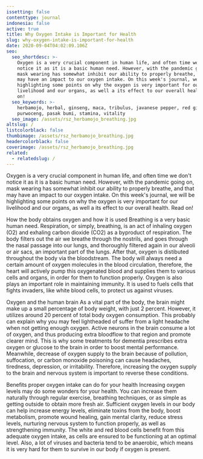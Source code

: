 ```yaml
---
issetting: false
contenttype: journal
indonesia: false
active: true
title: Why Oxygen Intake is Important for Health
slug: why-oxygen-intake-is-important-for-health
date: 2020-09-04T04:02:09.106Z
seo:
  seo_shortdesc: >-
    Oxygen is a very crucial component in human life, and often time we don't
    notice it as it is a basic human need. However, with the pandemic going on,
    mask wearing has somewhat inhibit our ability to properly breathe, and that
    may have an impact to our oxygen intake. On this week's journal, we will be
    highlighting some points on why the oxygen is very important for our
    livelihood and our organs, as well a its effect to our overall health. Read
    on!
  seo_keywords: >-
    herbamojo, herbal, ginseng, maca, tribulus, javanese pepper, red ginger,
    purwoceng, pasak bumi, stamina, vitality
  seo_image: /assets/rsz_herbamojo_breathing.jpg
altslug: /
listcolorblack: false
thumbimage: /assets/rsz_herbamojo_breathing.jpg
headercolorblack: false
coverimage: /assets/rsz_herbamojo_breathing.jpg
related:
  - relatedslug: /
---
```

Oxygen is a very crucial component in human life, and often time we don't notice it as it is a basic human need. However, with the pandemic going on, mask wearing has somewhat inhibit our ability to properly breathe, and that may have an impact to our oxygen intake. On this week's journal, we will be highlighting some points on why the oxygen is very important for our livelihood and our organs, as well a its effect to our overall health. Read on!

How the body obtains oxygen and how it is used
	Breathing is a very basic human need. Respiration, or simply, breathing, is an act of inhaling oxygen (O2) and exhaling carbon dioxide (CO2) as a byproduct of respiration. The body filters out the air we breathe through the nostrils, and goes through the nasal passage into our lungs, and thoroughly filtered again in our alveoli or air sacs, an important part of the lungs. After that, oxygen is distibuted throughout the body via the bloodstream. 
	The body will always need a certain amount of oxygen molecules in the blood circulation, therefore, the heart will actively pump this oxygenated blood and supplies them to various cells and organs, in order for them to function properly. Oxygen is also plays an important role in maintaining immunity. It is used to fuels cells that fights invaders, like white blood cells, to protect us against viruses.

Oxygen and the human brain
	As a vital part of the body, the brain might make up a small percentage of body weight, with just 2 percent. However, it utilizes around 20 percent of total body oxygen consumption. This probably can explain why you may feel lightheaded of suffer from a light headache when not getting enough oxygen. Active neurons in the brain consume a lot of oxygen, and thus producing extra bloodflow to that region and promote clearer mind. This is why some treatments for dementia prescribes extra oxygen or glucose to the brain in order to boost mental performance.
	Meanwhile, decrease of oxygen supply to the brain because of pollution, suffocation, or carbon monoxide poisoning can cause headaches, tiredness, depression, or irritability. Therefore, increasing the oxygen supply to the brain and nervous system is important to reverse these conditions.

Benefits proper oxygen intake can do for your health
	Increasing oxygen levels may do some wonders for your health. You can increase them naturally through regular exercise, breathing techniques, or as simple as getting outside to obtain more fresh air.
	Sufficient oxygen levels in our body can help increase energy levels, eliminate toxins from the body, boost metabolism, promote wound healing, gain mental clarity, reduce stress levels, nurturing nervous system to function properly, as well as strengthening immunity. The white and red blood cells benefit from this adequate oxygen intake, as cells are ensured to be functioning at an optimal level. Also, a lot of viruses and bacteria tend to be anaerobic, which means it is very hard for them to survive in our body if oxygen is present.
